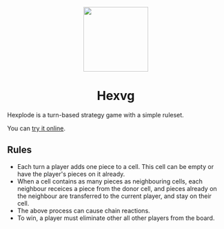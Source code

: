 <div align="center">
	<p>
	   <img src="https://owen.cafe/res/hexplode.svg" height="150">
	</p>
	<h1>Hexvg</h1>
</div>

Hexplode is a turn-based strategy game with a simple ruleset.

You can [try it online](https://owen.cafe/hex.svg).

## Rules

* Each turn a player adds one piece to a cell. This cell can be empty or have
  the player's pieces on it already.
* When a cell contains as many pieces as neighbouring cells, each neighbour
  receices a piece from the donor cell, and pieces already on the neighbour are
  transferred to the current player, and stay on their cell.
* The above process can cause chain reactions.
* To win, a player must eliminate other all other players from the board.
